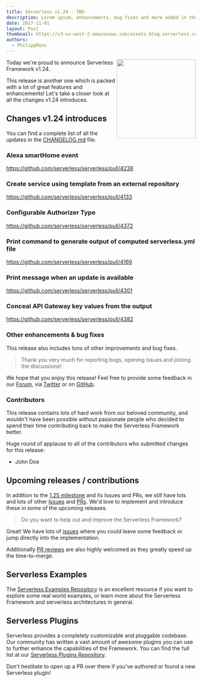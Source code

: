 ```yaml
---
title: Serverless v1.24 - TBD
description: Lorem ipsum, enhancements, bug fixes and more added in the Serverless Framework v1.24 release.
date: 2017-11-01
layout: Post
thumbnail: https://s3-us-west-2.amazonaws.com/assets.blog.serverless.com/serverless-framework-v1.24.png
authors:
  - PhilippMuns
---
```


<img align="right" src="https://s3-us-west-2.amazonaws.com/assets.blog.serverless.com/serverless-framework-v1.24.png" width="210px" >

Today we're proud to announce Serverless Framework v1.24.

This release is another one which is packed with a lot of great features and enhancements! Let's take a closer look at all
the changes v1.24 introduces.

## Changes v1.24 introduces

You can find a complete list of all the updates in the [CHANGELOG.md](https://github.com/serverless/serverless/blob/master/CHANGELOG.md) file.

### Alexa smartHome event

https://github.com/serverless/serverless/pull/4238

### Create service using template from an external repository

https://github.com/serverless/serverless/pull/4133

### Configurable Authorizer Type

https://github.com/serverless/serverless/pull/4372

### Print command to generate output of computed serverless.yml file

https://github.com/serverless/serverless/pull/4169

### Print message when an update is available

https://github.com/serverless/serverless/pull/4301

### Conceal API Gateway key values from the output

https://github.com/serverless/serverless/pull/4382

### Other enhancements & bug fixes

This release also includes tons of other improvements and bug fixes.

> Thank you very much for reporting bugs, opening issues and joining the discussions!

We hope that you enjoy this release! Feel free to provide some feedback in our [Forum](https://forum.serverless.com), via [Twitter](https://twitter.com/goserverless) or on [GitHub](https://github.com/serverless/serverless).

### Contributors 

This release contains lots of hard work from our beloved community, and wouldn't have been possible without passionate people who decided to spend their time contributing back to make the Serverless Framework better.

Huge round of applause to all of the contributors who submitted changes for this release:

- John Doe

## Upcoming releases / contributions

In addition to the [1.25 milestone](https://github.com/serverless/serverless/milestone/40) and its Issues and PRs, we still have lots and lots of other [Issues](https://github.com/serverless/serverless/issues) and [PRs](https://github.com/serverless/serverless/pulls). We'd love to implement and introduce these in some of the upcoming releases.

> Do you want to help out and improve the Serverless Framework?

Great! We have lots of [issues](https://github.com/serverless/serverless/issues) where you could leave some feedback or jump directly into the implementation.

Additionally [PR reviews](https://github.com/serverless/serverless/pulls) are also highly welcomed as they greatly speed up the time-to-merge.

## Serverless Examples

The [Serverless Examples Repository](https://github.com/serverless/examples) is an excellent resource if you want to explore some real world examples, or learn more about the Serverless Framework and serverless architectures in general.

## Serverless Plugins

Serverless provides a completely customizable and pluggable codebase. Our community has written a vast amount of awesome plugins you can use to further enhance the capabilities of the Framework. You can find the full list at our [Serverless Plugins Repository](https://github.com/serverless/plugins).

Don't hestitate to open up a PR over there if you've authored or found a new Serverless plugin!
